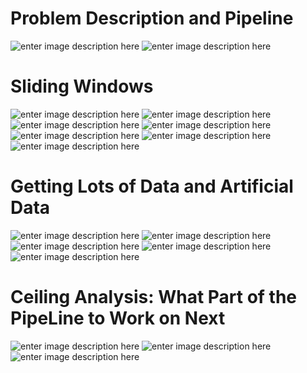 # Problem Description and Pipeline

![enter image description here](https://lh3.googleusercontent.com/PG_cBt_D1VeRlvwn2xLOhHE_P4BH_nrbHiL2StBLuKUTOeaxPa8tfH_NiIAUoJjNQvx2RX_ymlhz)
![enter image description here](https://lh3.googleusercontent.com/fzcHKFRPMv3_H0xOO-msqXcedtZidRDyELSllywOKxaC8L1kHGrimBtM3u0VwaRQg59BQ3wMlRmH)

# Sliding Windows

![enter image description here](https://lh3.googleusercontent.com/e5qrRqknHFVQar1jynKoZWGLTPOBQdY1sxuZLi-AnaeLgGTU-DudQGwTKnOt7wPEnLqALo3oNLu8)
![enter image description here](https://lh3.googleusercontent.com/QmxiQz1eX9rGUwUS_9QtgeDplTueW5DYVct4obDOhiYHVj5CPvAItDRQnFdt2KkLSv2b23oELCF4)
![enter image description here](https://lh3.googleusercontent.com/z9YX5IXl75iKfjVNFJiyGliDbOLvYXk1C749aQPJ78D5MhC7gMIVYOguFj6JySOWLRBNATLuAkBI)
![enter image description here](https://lh3.googleusercontent.com/xoBdmpf34AvE67xXWi2IG3wyc8OYVgCYzNq3XNwzqAEWiniF8VdAn07BlCigig0TERxe86LCh04s)
![enter image description here](https://lh3.googleusercontent.com/119lRU9IBGtPGNzgncukjMsYpNNGoYb-DoimOfn-0ZUJ5n4xdO5ohCQodz3JnTLnmebB3XvofbCQ)
![enter image description here](https://lh3.googleusercontent.com/eiIbUFqDuSibSEvTR3wLwWDRCItSL1RSFZi0gGZgGZxg4MyqBK-iCD0sdpbWMwD3j1KQWwx2XkAT)
![enter image description here](https://lh3.googleusercontent.com/H5DA4U9LO04Wy-FWLUbuNd8rNgst8HJnEzMDNqpjo2pb1wBtz36MwUx7VQEwgM7VRZSsimcg6Wn_)

# Getting Lots of Data and Artificial Data

![enter image description here](https://lh3.googleusercontent.com/nE4FfHiNg7qMafSfxEkPmCpIeEUl5hAE4xn6ETwZVn-0w12qABSzv6fGUY-9sSsozsYlENAQBVdV)
![enter image description here](https://lh3.googleusercontent.com/X2_r4pl03BpgtGFk4fQFsdxoZ_FdRnGgn2zeukj9rm6mmyIBOl_BxBMz9RYBw3BZxhMvcuAcideY)
![enter image description here](https://lh3.googleusercontent.com/rigZzAdYaZc-5YKynlZ8dFrpVHPcWFwyK9AHCj32SiwBYupUDB4BabDQ9gtR9M_agynIpZDnsKAm)
![enter image description here](https://lh3.googleusercontent.com/jREX-8aogbxsa6DH-3VAlaO8dNWw2QqOjpaQo2KXYqAYVN9oLrisdvgNPtbJDj_QzWp9csvw5g_U)
![enter image description here](https://lh3.googleusercontent.com/-exd6rIpkKAEzhergdB4DlOuDcGiOxT2Qj2t9E4ePvAMooEOvcSP61x1XxmS97ar9UH3cb-bb3nV)

# Ceiling Analysis: What Part of the PipeLine to Work on Next

![enter image description here](https://lh3.googleusercontent.com/oXqxflPtIH1ILVC6wjDdnss2e9jeLXsh827gyLUxhPPWVLDoriYmSkXvvKJwPY2nq4O7SSr5uJHd)
![enter image description here](https://lh3.googleusercontent.com/sqRk9WOLXYv2YalSKrscMR4s7EtMGyKi2kIfNQM3uKOIVBAbpbS5-ms2V17qqOaKTRWmpHXpSmg0)
![enter image description here](https://lh3.googleusercontent.com/5UUf20N5RI-QD-79b-kEmGA-gJA3IVa_cZssAxD7-aHN1wqQX_bJufJAqRmdCSLthfu2LiJ3uDph)
<!--stackedit_data:
eyJoaXN0b3J5IjpbMTkzMTY0MjE3Myw1Njk4NTg3NTksMjEwOD
QxMDA3MSwxMDE0NjY2NTI1XX0=
-->